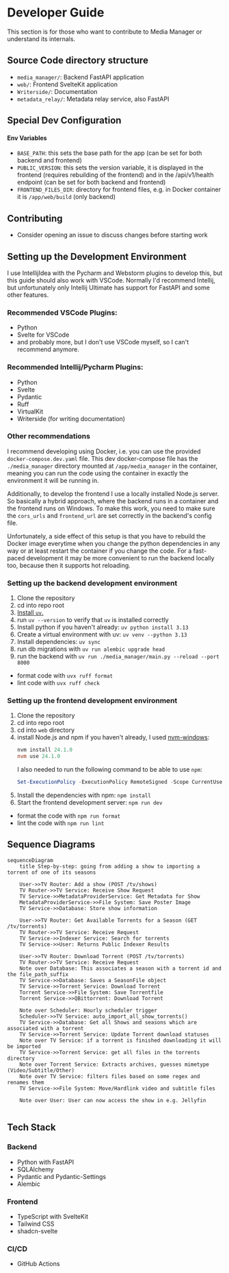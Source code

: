 # Developer Guide

This section is for those who want to contribute to Media Manager or understand its internals.

## Source Code directory structure

- `media_manager/`: Backend FastAPI application
- `web/`: Frontend SvelteKit application
- `Writerside/`: Documentation
- `metadata_relay/`: Metadata relay service, also FastAPI

## Special Dev Configuration

#### Env Variables

- `BASE_PATH`: this sets the base path for the app (can be set for both backend and frontend)
- `PUBLIC_VERSION`: this sets the version variable, it is displayed in the frontend (requires rebuilding of the
  frontend) and in the /api/v1/health endpoint (can be set for both backend and frontend)
- `FRONTEND_FILES_DIR`: directory for frontend files, e.g. in Docker container it is `/app/web/build` (only backend)

## Contributing

- Consider opening an issue to discuss changes before starting work

## Setting up the Development Environment

I use IntellijIdea with the Pycharm and Webstorm plugins to develop this, but this guide should also work with VSCode.
Normally I'd recommend Intellij, but unfortunately only Intellij Ultimate has support for FastAPI and some other
features.

### Recommended VSCode Plugins:

- Python
- Svelte for VSCode
- and probably more, but I don't use VSCode myself, so I can't recommend anymore.

### Recommended Intellij/Pycharm Plugins:

- Python
- Svelte
- Pydantic
- Ruff
- VirtualKit
- Writerside (for writing documentation)

### Other recommendations

I recommend developing using Docker, i.e. you can use the provided `docker-compose.dev.yaml` file. This dev
docker-compose file has the `./media_manager` directory mounted at `/app/media_manager` in the container, meaning you
can run the code using the container in exactly the environment it will be running in.

Additionally, to develop the frontend I use a locally installed Node.js server. So basically a hybrid approach, where
the backend runs in a container and the frontend runs on Windows. To make this work, you need to make sure the
`cors_urls` and `frontend_url` are set correctly in the backend's config file.

Unfortunately, a side effect of this setup is that you have to rebuild the Docker image everytime when you change the
python dependencies in any way or at least restart the container if you change the code. For a fast-paced development it
may be more convenient to run the backend locally too, because then it supports hot reloading.

### Setting up the backend development environment

1. Clone the repository
2. cd into repo root
3. [Install `uv`.](https://docs.astral.sh/uv/getting-started/installation/)
4. run `uv --version` to verify that `uv` is installed correctly
5. Install python if you haven't already: `uv python install 3.13`
6. Create a virtual environment with uv: `uv venv --python 3.13`
7. Install dependencies: `uv sync`
8. run db migrations with `uv run alembic upgrade head`
9. run the backend with `uv run ./media_manager/main.py --reload --port 8000`

- format code with `uvx ruff format`
- lint code with `uvx ruff check`

### Setting up the frontend development environment

1. Clone the repository
2. cd into repo root
3. cd into `web` directory
4. install Node.js and npm if you haven't already, I
   used [nvm-windows](https://github.com/coreybutler/nvm-windows?tab=readme-ov-file):
    ```powershell
    nvm install 24.1.0
    nvm use 24.1.0
    ```
   I also needed to run the following command to be able to use `npm`:
   ```powershell
   Set-ExecutionPolicy -ExecutionPolicy RemoteSigned -Scope CurrentUser
   ```
5. Install the dependencies with npm: `npm install`
6. Start the frontend development server: `npm run dev`

- format the code with `npm run format`
- lint the code with `npm run lint`

## Sequence Diagrams

```mermaid
sequenceDiagram
    title Step-by-step: going from adding a show to importing a torrent of one of its seasons
    
    User->>TV Router: Add a show (POST /tv/shows)
    TV Router->>TV Service: Receive Show Request
    TV Service->>MetadataProviderService: Get Metadata for Show
    MetadataProviderService->>File System: Save Poster Image
    TV Service->>Database: Store show information

    User->>TV Router: Get Available Torrents for a Season (GET /tv/torrents)
    TV Router->>TV Service: Receive Request
    TV Service->>Indexer Service: Search for torrents
    TV Service->>User: Returns Public Indexer Results

    User->>TV Router: Download Torrent (POST /tv/torrents)
    TV Router->>TV Service: Receive Request
    Note over Database: This associates a season with a torrent id and the file_path_suffix
    TV Service->>Database: Saves a SeasonFile object
    TV Service->>Torrent Service: Download Torrent
    Torrent Service->>File System: Save Torrentfile
    Torrent Service->>QBittorrent: Download Torrent

    Note over Scheduler: Hourly scheduler trigger
    Scheduler->>TV Service: auto_import_all_show_torrents()
    TV Service->>Database: Get all Shows and seasons which are associated with a torrent
    TV Service->>Torrent Service: Update Torrent download statuses
    Note over TV Service: if a torrent is finished downloading it will be imported
    TV Service->>Torrent Service: get all files in the torrents directory
    Note over Torrent Service: Extracts archives, guesses mimetype (Video/Subtitle/Other)
    Note over TV Service: filters files based on some regex and renames them
    TV Service->>File System: Move/Hardlink video and subtitle files

    Note over User: User can now access the show in e.g. Jellyfin


```

## Tech Stack

### Backend

- Python with FastAPI
- SQLAlchemy
- Pydantic and Pydantic-Settings
- Alembic

### Frontend

- TypeScript with SvelteKit
- Tailwind CSS
- shadcn-svelte

### CI/CD

- GitHub Actions
